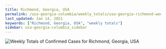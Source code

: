 ```yaml
---
title: Richmond, Georgia, USA
permalink: /usa-georgia-columbia/weekly_totals/usa-georgia-richmond-weekly_totals.html
last_updated: Jan 14, 2021
keywords: ["Richmond, Georgia, USA", "weekly totals"]
sidebar: usa-georgia-columbia_sidebar
---
```


![Weekly Totals of Confirmed Cases for Richmond, Georgia, USA](/covid_tracker/images/graphs/usa-georgia-richmond-weekly_totals_graph.png)
